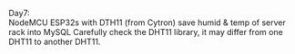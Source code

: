 Day7:<br>
NodeMCU ESP32s with DTH11 (from Cytron) save humid & temp of server rack into MySQL
Carefully check the DHT11 library, it may differ from one DHT11 to another DHT11.
